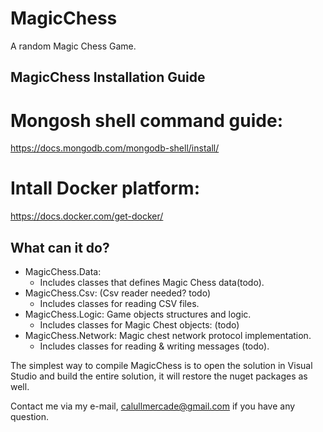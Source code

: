 <h1>
 MagicChess
</h1>
A random Magic Chess Game.


## MagicChess Installation Guide

# Mongosh shell command guide:
https://docs.mongodb.com/mongodb-shell/install/

# Intall Docker platform:
https://docs.docker.com/get-docker/

## What can it do?
* MagicChess.Data:
  * Includes classes that defines Magic Chess data(todo).
* MagicChess.Csv: (Csv reader needed? todo)
  * Includes classes for reading CSV files.
* MagicChess.Logic: Game objects structures and logic.
  * Includes classes for Magic Chest objects: (todo)
* MagicChess.Network: Magic chest network protocol implementation.
  * Includes classes for reading & writing messages (todo).

The simplest way to compile MagicChess is to open the solution in Visual Studio and build the entire
solution, it will restore the nuget packages as well.

Contact me via my e-mail, calullmercade@gmail.com if you have any question.
